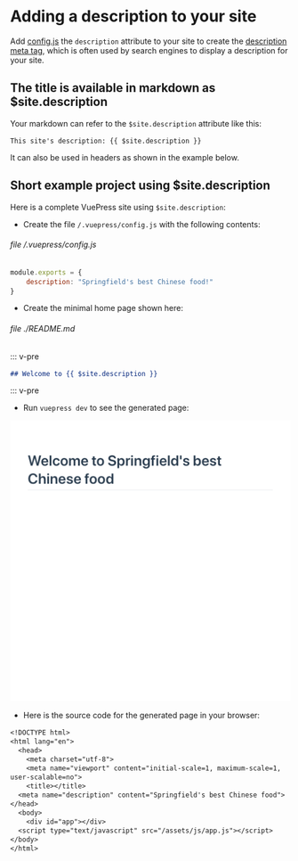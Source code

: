 # Adding a description to your site

Add [config.js](./config1.md) the `description` attribute to your site
to create the [description meta tag](https://developer.mozilla.org/en-US/docs/Learn/HTML/Introduction_to_HTML/The_head_metadata_in_HTML),
which is often used by search engines to display a description for your site.

## The title is available in markdown as $site.description

Your markdown can refer to the `$site.description` attribute like this:

```
This site's description: {{ $site.description }}
```

It can also be used in headers as shown in the example below.

## Short example project using $site.description

Here is a complete VuePress site using `$site.description`:

* Create the file `/.vuepress/config.js` with the following contents:

###### file /.vuepress/config.js
```javascript
module.exports = {
    description: "Springfield's best Chinese food!"
}
```

* Create the minimal home page shown here:

###### file ./README.md

::: v-pre
```markdown
## Welcome to {{ $site.description }} 
```
::: v-pre

* Run `vuepress dev` to see the generated page:

![Screen shot of home page without title from config.js](../assets/img/config-description.png)


* Here is the source code for the generated page in your browser:

```html{7}
<!DOCTYPE html>
<html lang="en">
  <head>
    <meta charset="utf-8">
    <meta name="viewport" content="initial-scale=1, maximum-scale=1, user-scalable=no">
    <title></title>
  <meta name="description" content="Springfield's best Chinese food"></head>
  <body>
    <div id="app"></div>
  <script type="text/javascript" src="/assets/js/app.js"></script></body>
</html>
```
